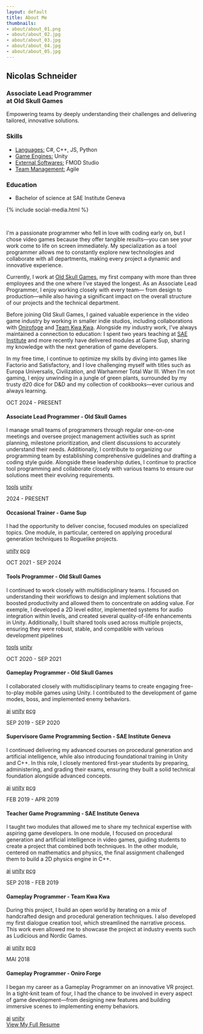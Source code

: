 ```yaml
---
layout: default
title: About Me
thumbnails: 
- about/about_01.png
- about/about_02.jpg
- about/about_03.jpg
- about/about_04.jpg
- about/about_05.jpg
---
```


<div class="container">
	<div class="row">
		<div class="col-sm-12 col-md-4 fixed-col">
			<div class="fixed-col">
				<div>
					<!-- Profile -->
					<div>
						<h2>Nicolas Schneider</h2>
						<h3>Associate Lead Programmer <br>at Old Skull Games</h3>
						<p>Empowering teams by deeply understanding their challenges and delivering tailored, innovative solutions.</p>
					</div>
				</div>
				<!-- Skills -->
				<div>
					<h3>Skills</h3>
					<ul>
						<li><u>Languages:</u> C#, C++, JS, Python</li>
						<li><u>Game Engines:</u> Unity</li>
						<li><u>External Softwares:</u> FMOD Studio</li>
						<li><u>Team Management:</u> Agile</li>
					</ul>
				</div>
				<!-- Education & Certifications -->
				<div>
					<h3>Education</h3>
					<ul>
						<li>Bachelor of science at SAE Institute Geneva</li>
					</ul>
				</div>
				<!-- Socials -->
				<div style="align-items: normal; display: flex;">
					{% include social-media.html %}
				</div>
			</div>
		</div>
		<div class="col-sm-12 col-md-8">
			<!-- About -->
			<section style="padding-top: 30px;">
				<p>I'm a passionate programmer who fell in love with coding early on, but I chose video games because they offer tangible results—you can see your work come to life on screen immediately. My specialization as a tool programmer allows me to constantly explore new technologies and collaborate with all departments, making every project a dynamic and innovative experience.</p>
				<p>Currently, I work at <a href="https://oldskullgames.com/">Old Skull Games</a>, my first company with more than three employees and the one where I've stayed the longest. As an Associate Lead Programmer, I enjoy working closely with every team— from design to production—while also having a significant impact on the overall structure of our projects and the technical department.</p>
				<p>Before joining Old Skull Games, I gained valuable experience in the video game industry by working in smaller indie studios, including collaborations with <a href="https://www.facebook.com/Oniroforge/">Onirofoge</a> and <a href="https://team-kwakwa.com/">Team Kwa Kwa</a>. Alongside my industry work, I've always maintained a connection to education: I spent two years teaching at <a href="https://www.sae.edu/ch-ge/">SAE Institute</a> and more recently have delivered modules at Game Sup, sharing my knowledge with the next generation of game developers.</p>
				<p>In my free time, I continue to optimize my skills by diving into games like Factorio and Satisfactory, and I love challenging myself with titles such as Europa Universalis, Civilization, and Warhammer Total War III. When I'm not gaming, I enjoy unwinding in a jungle of green plants, surrounded by my trusty d20 dice for D&D and my collection of cookbooks—ever curious and always learning.</p>
			</section>
			<!-- Experiences -->
			<section>
				<!-- Associate Lead Programmer -->
				<div class="experience">
					<div class="experience-date">
						<p>OCT 2024 - PRESENT</p>
					</div>
					<div>
						<h4 class="experience-title">Associate Lead Programmer - Old Skull Games</h4>
						<p class="experience-description">I manage small teams of programmers through regular one-on-one meetings and oversee project management activities such as sprint planning, milestone prioritization, and client discussions to accurately understand their needs. Additionally, I contribute to organizing our programming team by establishing comprehensive guidelines and drafting a coding style guide. Alongside these leadership duties, I continue to practice tool programming and collaborate closely with various teams to ensure our solutions meet their evolving requirements.</p>
						<div class="tags">
							<a href="/tag/tools" class="tag">tools</a>
							<a href="/tag/unity" class="tag">unity</a>
						</div>
					</div>
				</div>
				<!-- Occasional Trainer -->
				<div class="experience">
					<div class="experience-date">
						<p>2024 - PRESENT</p>
					</div>
					<div>
						<h4 class="experience-title">Occasional Trainer - Game Sup</h4>
						<p class="experience-description">I had the opportunity to deliver concise, focused modules on specialized topics. One module, in particular, centered on applying procedural generation techniques to Roguelike projects.</p>
						<div class="tags">
							<a href="/tag/unity" class="tag">unity</a>
							<a href="/tag/pcg" class="tag">pcg</a>
						</div>
					</div>
				</div>
				<!-- Tools Programmer -->
				<div class="experience">
					<div class="experience-date">
						<p>OCT 2021 - SEP 2024</p>
					</div>
					<div>
						<h4 class="experience-title">Tools Programmer - Old Skull Games</h4>
						<p class="experience-description">I continued to work closely with multidisciplinary teams. I focused on understanding their workflows to design and implement solutions that boosted productivity and allowed them to concentrate on adding value. For exemple, I developed a 2D level editor, implemented systems for audio integration within levels, and created several quality-of-life enhancements in Unity. Additionally, I built shared tools used across multiple projects, ensuring they were robust, stable, and compatible with various development pipelines</p>
						<div class="tags">
							<a href="/tag/tools" class="tag">tools</a>
							<a href="/tag/unity" class="tag">unity</a>
						</div>
					</div>
				</div>
				<!-- Gameplay Programmer -->
				<div class="experience">
					<div class="experience-date">
						<p>OCT 2020 - SEP 2021</p>
					</div>
					<div>
						<h4 class="experience-title">Gameplay Programmer - Old Skull Games</h4>
						<p class="experience-description">I collaborated closely with multidisciplinary teams to create engaging free-to-play mobile games using Unity. I contributed to the development of game modes, boss, and implemented enemy behaviors.</p>
						<div class="tags">
							<a href="/tag/ai" class="tag">ai</a>
							<a href="/tag/unity" class="tag">unity</a>
							<a href="/tag/pcg" class="tag">pcg</a>
						</div>
					</div>
				</div>
				<!-- Supervisor Game Programming Section -->
				<div class="experience">
					<div class="experience-date">
						<p>SEP 2019 - SEP 2020</p>
					</div>
					<div>
						<h4 class="experience-title">Supervisore Game Programming Section - SAE Institute Geneva</h4>
						<p class="experience-description"> I continued delivering my advanced courses on procedural generation and artificial intelligence, while also introducing foundational training in Unity and C++. In this role, I closely mentored first-year students by preparing, administering, and grading their exams, ensuring they built a solid technical foundation alongside advanced concepts.</p>
						<div class="tags">
							<a href="/tag/ai" class="tag">ai</a>
							<a href="/tag/unity" class="tag">unity</a>
							<a href="/tag/pcg" class="tag">pcg</a>
						</div>
					</div>
				</div>
				<!-- Teacher Game Programming -->
				<div class="experience">
					<div class="experience-date">
						<p>FEB 2019 - APR 2019</p>
					</div>
					<div>
						<h4 class="experience-title">Teacher Game Programming - SAE Institute Geneva</h4>
						<p class="experience-description">I taught two modules that allowed me to share my technical expertise with aspiring game developers. In one module, I focused on procedural generation and artificial intelligence in video games, guiding students to create a project that combined both techniques. In the other module, centered on mathematics and physics, the final assignment challenged them to build a 2D physics engine in C++.</p>
						<div class="tags">
							<a href="/tag/ai" class="tag">ai</a>
							<a href="/tag/unity" class="tag">unity</a>
							<a href="/tag/pcg" class="tag">pcg</a>
						</div>
					</div>
				</div>
				<!-- Gameplay Programmer -->
				<div class="experience">
					<div class="experience-date">
						<p>SEP 2018 - FEB 2019</p>
					</div>
					<div>
						<h4 class="experience-title">Gameplay Programmer - Team Kwa Kwa</h4>
						<p class="experience-description">During this project, I build an open world by iterating on a mix of handcrafted design and procedural generation techniques. I also developed my first dialogue creation tool, which streamlined the narrative process. This work even allowed me to showcase the project at industry events such as Ludicious and Nordic Games.</p>
						<div class="tags">
							<a href="/tag/ai" class="tag">ai</a>
							<a href="/tag/unity" class="tag">unity</a>
							<a href="/tag/pcg" class="tag">pcg</a>
						</div>
					</div>
				</div>
				<!-- Gameplay Programmer -->
				<div class="experience">
					<div class="experience-date">
						<p>MAI 2018</p>
					</div>
					<div>
						<h4 class="experience-title">Gameplay Programmer - Oniro Forge</h4>
						<p class="experience-description"> I began my career as a Gameplay Programmer on an innovative VR project. In a tight-knit team of four, I had the chance to be involved in every aspect of game development—from designing new features and building immersive scenes to implementing enemy behaviors.</p>
						<div class="tags">
							<a href="/tag/ai" class="tag">ai</a>
							<a href="/tag/unity" class="tag">unity</a>
						</div>
					</div>
				</div>
				<div>
					<a href="../assets/pdfs/CV_2.pdf" target="_blank" class="arrow-link">View My Full Resume</a>
				</div>
			</section>
			<!-- Projects -->
			<section>
			</section>
		</div>
	</div>
</div>
